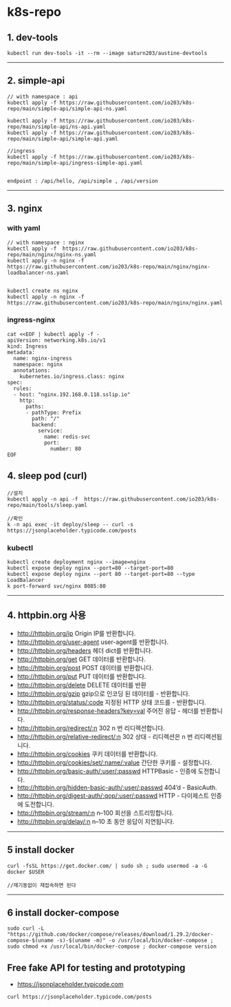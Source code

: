 
# k8s-repo


## 1. dev-tools
```
kubectl run dev-tools -it --rm --image saturn203/austine-devtools

```
---
## 2. simple-api
```
// with namespace : api
kubectl apply -f https://raw.githubusercontent.com/io203/k8s-repo/main/simple-api/simple-api-ns.yaml

kubectl apply -f https://raw.githubusercontent.com/io203/k8s-repo/main/simple-api/ns-api.yaml
kubectl apply -f https://raw.githubusercontent.com/io203/k8s-repo/main/simple-api/simple-api.yaml

//ingress 
kubectl apply -f https://raw.githubusercontent.com/io203/k8s-repo/main/simple-api/ingress-simple-api.yaml


endpoint : /api/hello, /api/simple , /api/version
```

---
## 3. nginx
### with yaml
```
// with namespace : nginx
kubectl apply -f  https://raw.githubusercontent.com/io203/k8s-repo/main/nginx/nginx-ns.yaml
kubectl apply -n nginx -f  https://raw.githubusercontent.com/io203/k8s-repo/main/nginx/nginx-loadbalancer-ns.yaml


kubectl create ns nginx
kubectl apply -n nginx -f  https://raw.githubusercontent.com/io203/k8s-repo/main/nginx/nginx.yaml

```
### ingress-nginx
```
cat <<EOF | kubectl apply -f - 
apiVersion: networking.k8s.io/v1
kind: Ingress
metadata:
  name: nginx-ingress
  namespace: nginx
  annotations:
    kubernetes.io/ingress.class: nginx
spec:
  rules:
  - host: "nginx.192.168.0.118.sslip.io"
    http:
      paths:
      - pathType: Prefix
        path: "/"
        backend:
          service: 
            name: redis-svc
            port: 
              number: 80
EOF
```

## 4. sleep pod (curl)
```
//설치 
kubectl apply -n api -f  https://raw.githubusercontent.com/io203/k8s-repo/main/tools/sleep.yaml

//확인
k -n api exec -it deploy/sleep -- curl -s https://jsonplaceholder.typicode.com/posts

```

### kubectl 
```
kubectl create deployment nginx --image=nginx 
kubectl expose deploy nginx --port=80 --target-port=80 
kubectl expose deploy nginx --port 80 --target-port=80 --type LoadBalancer 
k port-forward svc/nginx 8085:80 

```
---
## 4. httpbin.org 사용
- http://httpbin.org/ip Origin IP를 반환합니다.
- http://httpbin.org/user-agent user-agent를 반환합니다.
- http://httpbin.org/headers 헤더 dict를 반환합니다.
- http://httpbin.org/get GET 데이터를 반환합니다.
- http://httpbin.org/post POST 데이터를 반환합니다.
- http://httpbin.org/put PUT 데이터를 반환합니다.
- http://httpbin.org/delete DELETE 데이터를 반환
- http://httpbin.org/gzip gzip으로 인코딩 된 데이터를 - 반환합니다.
- http://httpbin.org/status/:code 지정된 HTTP 상태 코드를 - 반환합니다.
- http://httpbin.org/response-headers?key=val 주어진 응답 - 헤더를 반환합니다.
- http://httpbin.org/redirect/:n 302 n 번 리디렉션합니다.
- http://httpbin.org/relative-redirect/:n 302 상대 - 리디렉션은 n 번 리디렉션됩니다.
- http://httpbin.org/cookies 쿠키 데이터를 반환합니다.
- http://httpbin.org/cookies/set/:name/:value 간단한 쿠키를 - 설정합니다.
- http://httpbin.org/basic-auth/:user/:passwd HTTPBasic - 인증에 도전합니다.
- http://httpbin.org/hidden-basic-auth/:user/:passwd 404’d - BasicAuth.
- http://httpbin.org/digest-auth/:qop/:user/:passwd HTTP - 다이제스트 인증에 도전합니다.
- http://httpbin.org/stream/:n n–100 회선을 스트리밍합니다.
- http://httpbin.org/delay/:n n–10 초 동안 응답이 지연됩니다.

---
## 5 install docker 
```
curl -fsSL https://get.docker.com/ | sudo sh ; sudo usermod -a -G docker $USER

//재기동없이 재접속하면 된다
```
---
## 6 install docker-compose 
```
sudo curl -L "https://github.com/docker/compose/releases/download/1.29.2/docker-compose-$(uname -s)-$(uname -m)" -o /usr/local/bin/docker-compose ; sudo chmod +x /usr/local/bin/docker-compose ; docker-compose version

```

## Free fake API for testing and prototyping
- https://jsonplaceholder.typicode.com
```
curl https://jsonplaceholder.typicode.com/posts
```
